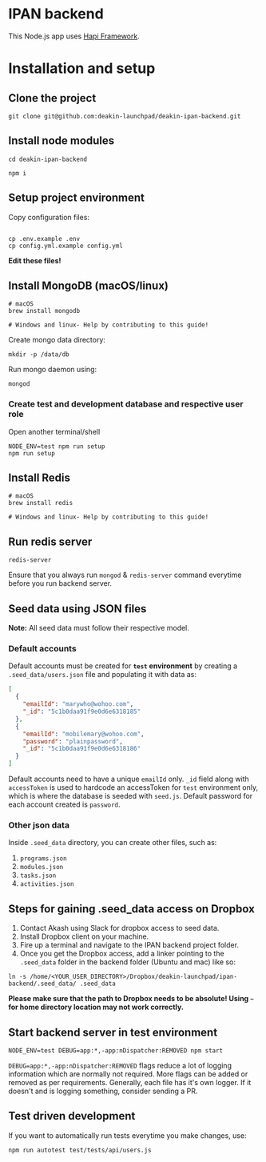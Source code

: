 # IPAN backend
This Node.js app uses [Hapi Framework](https://hapijs.com).

# Installation and setup

## Clone the project

```
git clone git@github.com:deakin-launchpad/deakin-ipan-backend.git
```

## Install node modules

```
cd deakin-ipan-backend
```

```
npm i
```

## Setup project environment

 Copy configuration files:

```

cp .env.example .env
cp config.yml.example config.yml

```

**Edit these files!**

## Install MongoDB **(macOS/linux)**

```
# macOS
brew install mongodb

# Windows and linux- Help by contributing to this guide!
```

Create mongo data directory:

```
mkdir -p /data/db
```

Run mongo daemon using:

```
mongod
```

### Create test and development database and respective user role

Open another terminal/shell

```
NODE_ENV=test npm run setup
npm run setup
```

## Install Redis

```
# macOS
brew install redis

# Windows and linux- Help by contributing to this guide!
```

## Run redis server

```
redis-server
```

Ensure that you always run `mongod` & `redis-server` command everytime before you run backend server.

## Seed data using JSON files

**Note:** All seed data must follow their respective model.

### Default accounts

Default accounts must be created for **`test` environment** by creating a `.seed_data/users.json` file and populating it with data as:

```json
[
  {
    "emailId": "marywho@wohoo.com",
    "_id": "5c1b0daa91f9e0d6e6318185"
  },
  {
    "emailId": "mobilemary@wohoo.com",
    "password": "plainpassword",
    "_id": "5c1b0daa91f9e0d6e6318186"
  }
]
```

Default accounts need to have a unique `emailId` only. `_id` field along with `accessToken` is used to hardcode an accessToken for `test` environment only, which is where the database is seeded with `seed.js`.
Default password for each account created is `password`.

### Other json data

Inside `.seed_data` directory, you can create other files, such as:

1. `programs.json`
2. `modules.json`
3. `tasks.json`
4. `activities.json`

## Steps for gaining .seed_data access on Dropbox

1. Contact Akash using Slack for dropbox access to seed data.
2. Install Dropbox client on your machine. 
3. Fire up a terminal and navigate to the IPAN backend project folder.
4. Once you get the Dropbox access, add a linker pointing to the `.seed_data` folder in the backend folder (Ubuntu and mac) like so:

```
ln -s /home/<YOUR_USER_DIRECTORY>/Dropbox/deakin-launchpad/ipan-backend/.seed_data/ .seed_data
```

**Please make sure that the path to Dropbox needs to be absolute! Using `~` for home directory location may not work correctly.**

## Start backend server in test environment

```
NODE_ENV=test DEBUG=app:*,-app:nDispatcher:REMOVED npm start
```

`DEBUG=app:*,-app:nDispatcher:REMOVED` flags reduce a lot of logging information which are normally not required. More flags can be added or removed as per requirements. Generally, each file has it's own logger. If it doesn't and is logging something, consider sending a PR.

## Test driven development

If you want to automatically run tests everytime you make changes, use:
```
npm run autotest test/tests/api/users.js

```
